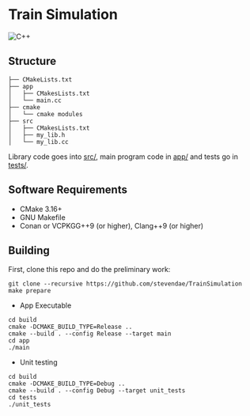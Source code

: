 # Train Simulation

![C++](https://img.shields.io/badge/C%2B%2B-14-blue)

## Structure

``` text
├── CMakeLists.txt
├── app
│   ├── CMakesLists.txt
│   └── main.cc
├── cmake
│   └── cmake modules
├── src
│   ├── CMakesLists.txt
│   ├── my_lib.h
│   └── my_lib.cc
```

Library code goes into [src/](src/), main program code in [app/](app) and tests go in [tests/](tests/).

## Software Requirements

- CMake 3.16+
- GNU Makefile
- Conan or VCPKGG++9 (or higher), Clang++9 (or higher)

## Building

First, clone this repo and do the preliminary work:

```shell
git clone --recursive https://github.com/stevendae/TrainSimulation
make prepare
```

- App Executable

```shell
cd build
cmake -DCMAKE_BUILD_TYPE=Release ..
cmake --build . --config Release --target main
cd app
./main
```

- Unit testing

```shell
cd build
cmake -DCMAKE_BUILD_TYPE=Debug ..
cmake --build . --config Debug --target unit_tests
cd tests
./unit_tests
```


